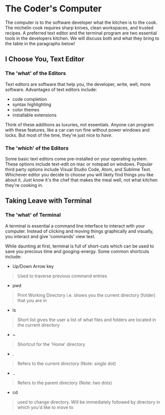 # The Coder's Computer

The computer is to the software developer what the kitchen is to the cook.  The michelin cook requires sharp knives, clean workspaces, and trusted recipes.  A preferred text editor and the terminal program are two essential tools in the developers kitchen. We will discuss both and what they bring to the table in the paragraphs below!

## I Choose You, Text Editor

### The 'what' of the Editors

Text editors are software that help you, the developer, write, well, more software.  Advantages of text editors include:

* code completion
* syntax highlighting
* color themes 
* installable extensions

Think of these additions as luxuries, not essentials.  Anyone can program with these features, like a car can run fine without power windows and locks. But most of the time, they're just nice to *have*.

### The 'which' of the Editors

Some basic text editors come pre-installed on your operating system.  These options include text-edit on mac or notepad on windows.  Popular third party options include Visual Studio Code, Atom, and Sublime Text.  Whichever editor you decide to choose you will likely find things you like about it.  Just know it's the chef that makes the meal well, not what kitchen they're cooking in.




## Taking Leave with Terminal


### The 'what' of Terminal

A terminal is essential a command line interface to interact with your computer.  Instead of clicking and moving things graphically and visually, you interact and give 'commands' view text.

While daunting at first, terminal is full of short-cuts which can be used to save you precious time and googing-energy. Some common shortcuts include:

* Up/Down Arrow key
>Used to traverse previous command entries

* pwd
>Print Working Directory i.e. shows you the current directory (folder) that you are in

* ls
>Short list gives the user a list of what files and folders are located in the current directory

* ~
>Shortcut for the 'Home' directory

* .
>Refers to the current directory (Note: *single* dot)

* ..
>Refers to the parent directory (Note: *two* dots)

* cd
> used to change directory.  Will be immediately followed by directory in which you'd like to move to
